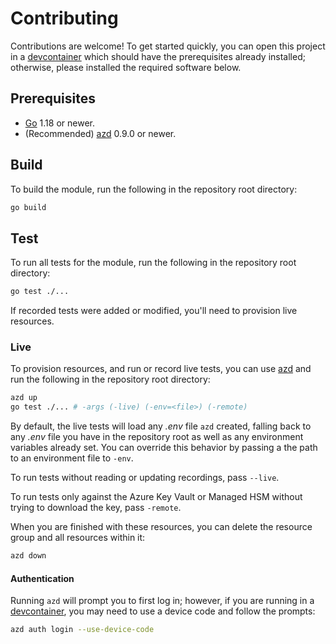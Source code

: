 # Contributing

Contributions are welcome! To get started quickly, you can open this project in a [devcontainer] which should have the prerequisites already installed;
otherwise, please installed the required software below.

## Prerequisites

* [Go] 1.18 or newer.
* (Recommended) [azd] 0.9.0 or newer.

## Build

To build the module, run the following in the repository root directory:

```bash
go build
```

## Test

To run all tests for the module, run the following in the repository root directory:

```bash
go test ./...
```

If recorded tests were added or modified, you'll need to provision live resources.

### Live

To provision resources, and run or record live tests, you can use [azd] and run the following in the repository root directory:

```bash
azd up
go test ./... # -args (-live) (-env=<file>) (-remote)
```

By default, the live tests will load any _.env_ file `azd` created, falling back to any _.env_ file you have in the repository root
as well as any environment variables already set. You can override this behavior by passing a the path to an environment file to
`-env`.

To run tests without reading or updating recordings, pass `--live`.

To run tests only against the Azure Key Vault or Managed HSM without trying to download the key, pass `-remote`.

When you are finished with these resources, you can delete the resource group and all resources within it:

```bash
azd down
```

#### Authentication

Running `azd` will prompt you to first log in; however, if you are running in a [devcontainer],
you may need to use a device code and follow the prompts:

```bash
azd auth login --use-device-code
```

[azd]: https://aka.ms/azd
[Go]: https://go.dev
[devcontainer]: https://code.visualstudio.com/docs/devcontainers/containers
